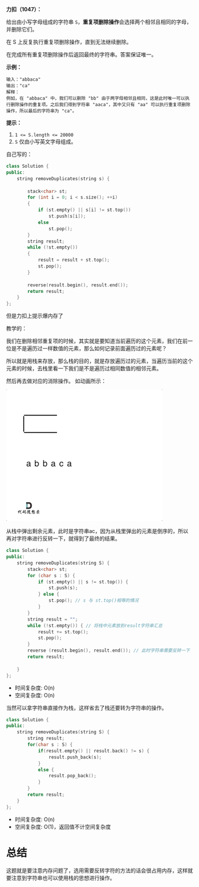 **力扣（1047）：**

给出由小写字母组成的字符串 `S`，**重复项删除操作**会选择两个相邻且相同的字母，并删除它们。

在 S 上反复执行重复项删除操作，直到无法继续删除。

在完成所有重复项删除操作后返回最终的字符串。答案保证唯一。

**示例：**

```
输入："abbaca"
输出："ca"
解释：
例如，在 "abbaca" 中，我们可以删除 "bb" 由于两字母相邻且相同，这是此时唯一可以执行删除操作的重复项。之后我们得到字符串 "aaca"，其中又只有 "aa" 可以执行重复项删除操作，所以最后的字符串为 "ca"。
```

**提示：**

1. `1 <= S.length <= 20000`
2. `S` 仅由小写英文字母组成。





自己写的：

```cpp
class Solution {
public:
    string removeDuplicates(string s) {

        stack<char> st;
        for (int i = 0; i < s.size(); ++i)
        {
            if (st.empty() || s[i] != st.top())
                st.push(s[i]);
            else
                st.pop();
        }
        string result;
        while (!st.empty())
        {
            result = result + st.top();
            st.pop();
        }

        reverse(result.begin(), result.end());
        return result;
    }
};
```

但是力扣上提示爆内存了



教学的：

我们在删除相邻重复项的时候，其实就是要知道当前遍历的这个元素，我们在前一位是不是遍历过一样数值的元素，那么如何记录前面遍历过的元素呢？

所以就是用栈来存放，那么栈的目的，就是存放遍历过的元素，当遍历当前的这个元素的时候，去栈里看一下我们是不是遍历过相同数值的相邻元素。

然后再去做对应的消除操作。 如动画所示：

![](img/10.gif)

从栈中弹出剩余元素，此时是字符串ac，因为从栈里弹出的元素是倒序的，所以再对字符串进行反转一下，就得到了最终的结果。

```cpp
class Solution {
public:
    string removeDuplicates(string S) {
        stack<char> st;
        for (char s : S) {
            if (st.empty() || s != st.top()) {
                st.push(s);
            } else {
                st.pop(); // s 与 st.top()相等的情况
            }
        }
        string result = "";
        while (!st.empty()) { // 将栈中元素放到result字符串汇总
            result += st.top();
            st.pop();
        }
        reverse (result.begin(), result.end()); // 此时字符串需要反转一下
        return result;

    }
};
```

- 时间复杂度: O(n)
- 空间复杂度: O(n)



当然可以拿字符串直接作为栈，这样省去了栈还要转为字符串的操作。

```cpp
class Solution {
public:
    string removeDuplicates(string S) {
        string result;
        for(char s : S) {
            if(result.empty() || result.back() != s) {
                result.push_back(s);
            }
            else {
                result.pop_back();
            }
        }
        return result;
    }
};
```

- 时间复杂度: O(n)
- 空间复杂度: O(1)，返回值不计空间复杂度





# 总结

这题就是要注意内存问题了，选用需要反转字符的方法的话会很占用内存，这样就要注意到字符串也可以使用栈的思想进行操作。